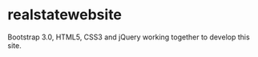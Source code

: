 realstatewebsite
================

Bootstrap 3.0, HTML5, CSS3 and jQuery working together to develop this site.
